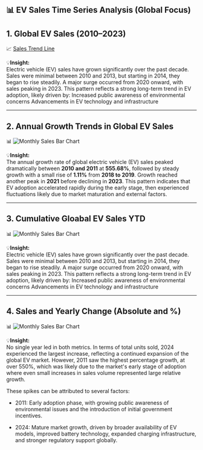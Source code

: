 ## 📊 EV Sales Time Series Analysis (Global Focus)

## 1. Global EV Sales (2010–2023)

📈 [Sales Trend Line](https://github.com/marcusasar/ev-sales-time-series-analysis/tree/875a70f1ebc647009ce68d86a62dfa99c3e2d584/images/question1/Sales%20Trend%20Line)

💡**Insight:**  
Electric vehicle (EV) sales have grown significantly over the past decade. Sales were minimal between 2010 and 2013, but starting in 2014, they began to rise steadily. A major surge occurred from 2020 onward, with sales peaking in 2023.
This pattern reflects a strong long-term trend in EV adoption, likely driven by:
Increased public awareness of environmental concerns
Advancements in EV technology and infrastructure

---

## 2. Annual Growth Trends in Global EV Sales

📊 ![Monthly Sales Bar Chart](charts/monthly-sales-bars.png)

💡**Insight:**  
The annual growth rate of global electric vehicle (EV) sales peaked dramatically between **2010 and 2011** at **555.68%**, followed by steady growth with a small rise of **1.11%** from **2018 to 2019**. Growth reached another peak in **2021** before declining in **2023**.
This pattern indicates that EV adoption accelerated rapidly during the early stage, then experienced fluctuations likely due to market maturation and external factors.

---

## 3. Cumulative Gloabal EV Sales YTD

📊 ![Monthly Sales Bar Chart](charts/monthly-sales-bars.png)

💡**Insight:**  
Electric vehicle (EV) sales have grown significantly over the past decade. Sales were minimal between 2010 and 2013, but starting in 2014, they began to rise steadily. A major surge occurred from 2020 onward, with sales peaking in 2023.
This pattern reflects a strong long-term trend in EV adoption, likely driven by:
Increased public awareness of environmental concerns
Advancements in EV technology and infrastructure

---

## 4. Sales and Yearly Change (Absolute and %)

📊 ![Monthly Sales Bar Chart](charts/monthly-sales-bars.png)

💡**Insight:**  
No single year led in both metrics. In terms of total units sold, 2024 experienced the largest increase, reflecting a continued expansion of the global EV market. However, 2011 saw the highest percentage growth, at over 550%, which was likely due to the market's early stage of adoption where even small increases in sales volume represented large relative growth.

These spikes can be attributed to several factors:

- 2011: Early adoption phase, with growing public awareness of environmental issues and the introduction of initial government incentives.

- 2024: Mature market growth, driven by broader availability of EV models, improved battery technology, expanded charging infrastructure, and stronger regulatory support globally.
